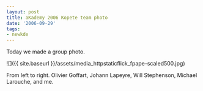 ```yaml
---
layout: post
title: aKademy 2006 Kopete team photo
date: '2006-09-29'
tags:
- newkde
---
```


Today we made a group photo.

 ![]({{ site.baseurl }}/assets/media_httpstaticflick_fpape-scaled500.jpg)

From left to right. Olivier Goffart, Johann Lapeyre, Will Stephenson, Michael Larouche, and me.


